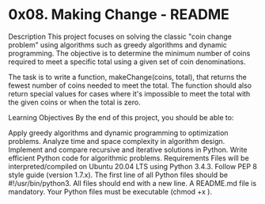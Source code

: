 # 0x08. Making Change - README
Description
This project focuses on solving the classic "coin change problem" using algorithms such as greedy algorithms and dynamic programming. The objective is to determine the minimum number of coins required to meet a specific total using a given set of coin denominations.

The task is to write a function, makeChange(coins, total), that returns the fewest number of coins needed to meet the total. The function should also return special values for cases where it's impossible to meet the total with the given coins or when the total is zero.

Learning Objectives
By the end of this project, you should be able to:

Apply greedy algorithms and dynamic programming to optimization problems.
Analyze time and space complexity in algorithm design.
Implement and compare recursive and iterative solutions in Python.
Write efficient Python code for algorithmic problems.
Requirements
Files will be interpreted/compiled on Ubuntu 20.04 LTS using Python 3.4.3.
Follow PEP 8 style guide (version 1.7.x).
The first line of all Python files should be #!/usr/bin/python3.
All files should end with a new line.
A README.md file is mandatory.
Your Python files must be executable (chmod +x <filename>).
